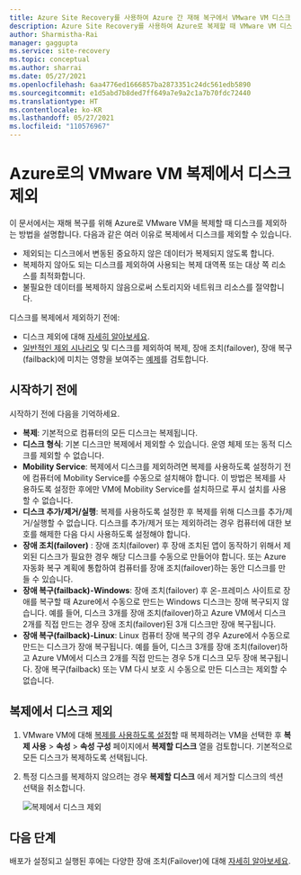 ```yaml
---
title: Azure Site Recovery를 사용하여 Azure 간 재해 복구에서 VMware VM 디스크 제외
description: Azure Site Recovery를 사용하여 Azure로 복제할 때 VMware VM 디스크를 제외하는 방법입니다.
author: Sharmistha-Rai
manager: gaggupta
ms.service: site-recovery
ms.topic: conceptual
ms.author: sharrai
ms.date: 05/27/2021
ms.openlocfilehash: 6aa4776ed1666857ba2873351c24dc561edb5890
ms.sourcegitcommit: e1d5abd7b8ded7ff649a7e9a2c1a7b70fdc72440
ms.translationtype: HT
ms.contentlocale: ko-KR
ms.lasthandoff: 05/27/2021
ms.locfileid: "110576967"
---
```

# <a name="exclude-disks-from-vmware-vm-replication-to-azure"></a>Azure로의 VMware VM 복제에서 디스크 제외

이 문서에서는 재해 복구를 위해 Azure로 VMware VM을 복제할 때 디스크를 제외하는 방법을 설명합니다. 다음과 같은 여러 이유로 복제에서 디스크를 제외할 수 있습니다.

- 제외되는 디스크에서 변동된 중요하지 않은 데이터가 복제되지 않도록 합니다.
- 복제하지 않아도 되는 디스크를 제외하여 사용되는 복제 대역폭 또는 대상 쪽 리소스를 최적화합니다.
- 불필요한 데이터를 복제하지 않음으로써 스토리지와 네트워크 리소스를 절약합니다.

디스크를 복제에서 제외하기 전에:

- 디스크 제외에 대해 [자세히 알아보세요](exclude-disks-replication.md).
- [일반적인 제외 시나리오](exclude-disks-replication.md#typical-scenarios) 및 디스크를 제외하여 복제, 장애 조치(failover), 장애 복구(failback)에 미치는 영향을 보여주는 [예제](exclude-disks-replication.md#example-1-exclude-the-sql-server-tempdb-disk)를 검토합니다.

## <a name="before-you-start"></a>시작하기 전에

 시작하기 전에 다음을 기억하세요.

- **복제**: 기본적으로 컴퓨터의 모든 디스크는 복제됩니다.
- **디스크 형식**: 기본 디스크만 복제에서 제외할 수 있습니다. 운영 체제 또는 동적 디스크를 제외할 수 없습니다.
- **Mobility Service**: 복제에서 디스크를 제외하려면 복제를 사용하도록 설정하기 전에 컴퓨터에 Mobility Service를 수동으로 설치해야 합니다. 이 방법은 복제를 사용하도록 설정한 후에만 VM에 Mobility Service를 설치하므로 푸시 설치를 사용할 수 없습니다.  
- **디스크 추가/제거/실행**: 복제를 사용하도록 설정한 후 복제를 위해 디스크를 추가/제거/실행할 수 없습니다. 디스크를 추가/제거 또는 제외하려는 경우 컴퓨터에 대한 보호를 해제한 다음 다시 사용하도록 설정해야 합니다.
- **장애 조치(failover)** : 장애 조치(failover) 후 장애 조치된 앱이 동작하기 위해서 제외된 디스크가 필요한 경우 해당 디스크를 수동으로 만들어야 합니다. 또는 Azure 자동화 복구 계획에 통합하여 컴퓨터를 장애 조치(failover)하는 동안 디스크를 만들 수 있습니다.
- **장애 복구(failback)-Windows**: 장애 조치(failover) 후 온-프레미스 사이트로 장애를 복구할 때 Azure에서 수동으로 만드는 Windows 디스크는 장애 복구되지 않습니다. 예를 들어, 디스크 3개를 장애 조치(failover)하고 Azure VM에서 디스크 2개를 직접 만드는 경우 장애 조치(failover)된 3개 디스크만 장애 복구됩니다.
- **장애 복구(failback)-Linux**: Linux 컴퓨터 장애 복구의 경우 Azure에서 수동으로 만드는 디스크가 장애 복구됩니다. 예를 들어, 디스크 3개를 장애 조치(failover)하고 Azure VM에서 디스크 2개를 직접 만드는 경우 5개 디스크 모두 장애 복구됩니다. 장애 복구(failback) 또는 VM 다시 보호 시 수동으로 만든 디스크는 제외할 수 없습니다.



## <a name="exclude-disks-from-replication"></a>복제에서 디스크 제외

1. VMware VM에 대해 [복제를 사용하도록 설정](./hyper-v-azure-tutorial.md)할 때 복제하려는 VM을 선택한 후 **복제 사용** > **속성** > **속성 구성** 페이지에서 **복제할 디스크** 열을 검토합니다. 기본적으로 모든 디스크가 복제하도록 선택됩니다.
2. 특정 디스크를 복제하지 않으려는 경우 **복제할 디스크** 에서 제거할 디스크의 섹션 선택을 취소합니다. 

    ![복제에서 디스크 제외](./media/vmware-azure-exclude-disk/enable-replication-exclude-disk1.png)



## <a name="next-steps"></a>다음 단계
배포가 설정되고 실행된 후에는 다양한 장애 조치(Failover)에 대해 [자세히 알아보세요](failover-failback-overview.md).
